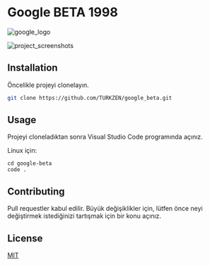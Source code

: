 # Google  BETA 1998

![google_logo](https://web.archive.org/web/19990504112211im_/http://www.google.com/google.jpg)

![project_screenshots](https://i.hizliresim.com/ag53sb0.)

## Installation

Öncelikle projeyi clonelayın. 

```bash
git clone https://github.com/TURKZEN/google_beta.git
```

## Usage

Projeyi cloneladıktan sonra Visual Studio Code programında açınız.

Linux için:
```linux
cd google-beta
code .
```

## Contributing
Pull requestler kabul edilir. Büyük değişiklikler için, lütfen önce neyi değiştirmek istediğinizi tartışmak için bir konu açınız.


## License
[MIT](https://choosealicense.com/licenses/mit/)
